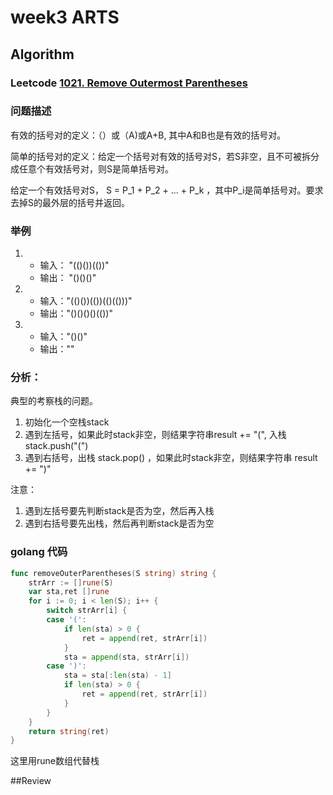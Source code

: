 # week3 ARTS
## Algorithm 
### Leetcode [1021. Remove Outermost Parentheses](https://leetcode.com/problems/remove-outermost-parentheses/)
### 问题描述
有效的括号对的定义：（）或（A)或A+B, 其中A和B也是有效的括号对。

简单的括号对的定义：给定一个括号对有效的括号对S，若S非空，且不可被拆分成任意个有效括号对，则S是简单括号对。

给定一个有效括号对S， S = P_1 + P_2 + ... + P_k ，其中P_i是简单括号对。要求去掉S的最外层的括号并返回。

### 举例
1. 
    * 输入： "(()())(())"
    * 输出： "()()()"
2. 
    * 输入："(()())(())(()(()))"
    * 输出："()()()()(())"
3.  
    * 输入："()()"
    * 输出：""
### 分析：
典型的考察栈的问题。
1. 初始化一个空栈stack
2. 遇到左括号，如果此时stack非空，则结果字符串result += "(", 入栈 stack.push("(")
3. 遇到右括号，出栈 stack.pop() ，如果此时stack非空，则结果字符串 result += ")"

注意：
   1. 遇到左括号要先判断stack是否为空，然后再入栈
   2. 遇到右括号要先出栈，然后再判断stack是否为空
### golang 代码
```go
func removeOuterParentheses(S string) string {
	strArr := []rune(S)
	var sta,ret []rune
	for i := 0; i < len(S); i++ {
		switch strArr[i] {
		case '(':
			if len(sta) > 0 {
				ret = append(ret, strArr[i])
			}
			sta = append(sta, strArr[i])
		case ')':
			sta = sta[:len(sta) - 1]
			if len(sta) > 0 {
				ret = append(ret, strArr[i])
			}
		}
	}
	return string(ret)
}
```

这里用rune数组代替栈

##Review